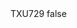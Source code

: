 <?xml version="1.0" encoding="UTF-8"?>
<CustomMetadata xmlns="http://soap.sforce.com/2006/04/metadata">
    <label>TXU729</label>
    <protected>false</protected>
</CustomMetadata>
